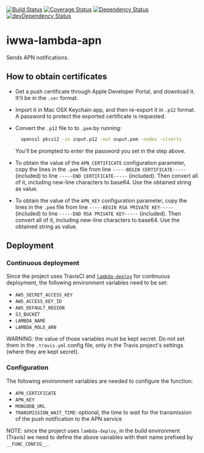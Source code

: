 [![Build Status](https://travis-ci.org/innowatio/iwwa-lambda-apn.svg?branch=master)](https://travis-ci.org/innowatio/iwwa-lambda-apn)
[![Coverage Status](https://coveralls.io/repos/innowatio/iwwa-lambda-apn/badge.svg?branch=master&service=github)](https://coveralls.io/github/innowatio/iwwa-lambda-apn?branch=master)
[![Dependency Status](https://david-dm.org/innowatio/iwwa-lambda-apn.svg)](https://david-dm.org/innowatio/iwwa-lambda-apn)
[![devDependency Status](https://david-dm.org/innowatio/iwwa-lambda-apn/dev-status.svg)](https://david-dm.org/innowatio/iwwa-lambda-apn#info=devDependencies)

# iwwa-lambda-apn

Sends APN notifications.

## How to obtain certificates

* Get a push certificate through Apple Developer Portal, and download it. It'll
  be in the `.cer` format.

* Import it in Mac OSX Keychain app, and then re-export it in `.p12` format. A
  password to protect the exported certificate is requested.

* Convert the `.p12` file to to `.pem` by running:
  ```sh
    openssl pkcs12 -in input.p12 -out ouput.pem -nodes -clcerts
  ```
  You'll be prompted to enter the password you set in the step above.

* To obtain the value of the `APN_CERTIFICATE` configuration parameter, copy the
  lines in the `.pem` file from line `-----BEGIN CERTIFICATE-----` (included) to
  line `-----END CERTIFICATE-----` (included). Then convert all of it, including
  new-line characters to base64. Use the obtained string as value.

* To obtain the value of the `APN_KEY` configuration parameter, copy the lines
  in the `.pem` file from line `-----BEGIN RSA PRIVATE KEY-----` (included) to
  line `-----END RSA PRIVATE KEY-----` (included). Then convert all of it,
  including new-line characters to base64. Use the obtained string as value.

## Deployment

### Continuous deployment

Since the project uses TravisCI and
[`lambda-deploy`](https://github.com/innowatio/lambda-deploy/) for continuous
deployment, the following environment variables need to be set:

- `AWS_SECRET_ACCESS_KEY`
- `AWS_ACCESS_KEY_ID`
- `AWS_DEFAULT_REGION`
- `S3_BUCKET`
- `LAMBDA_NAME`
- `LAMBDA_ROLE_ARN`

WARNING: the value of those variables must be kept secret. Do not set them in
the `.travis.yml` config file, only in the Travis project's settings (where they
are kept secret).

### Configuration

The following environment variables are needed to configure the function:

- `APN_CERTIFICATE`
- `APN_KEY`
- `MONGODB_URL`
- `TRANSMISSION_WAIT_TIME`: optional, the time to wait for the transmission of
  the push notification to the APN service

NOTE: since the project uses `lambda-deploy`, in the build environment (Travis)
we need to define the above variables with their name prefixed by
`__FUNC_CONFIG__`.
